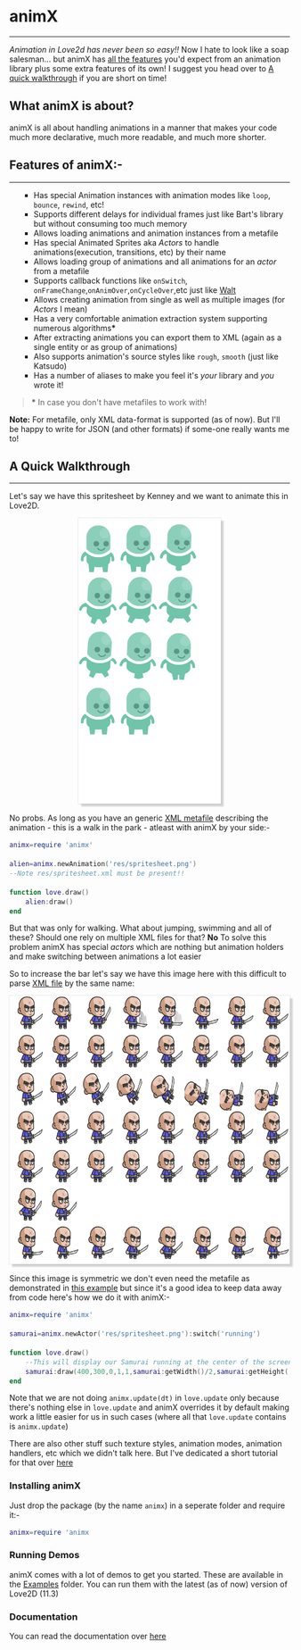 # animX
-----------------------
*Animation in Love2d has never been so easy!!* Now I hate to look like a soap salesman... but animX has [all the features](#features-of-animx) you'd expect from an animation library plus some extra features of its own! I suggest you head over to [A quick walkthrough](#a-quick-walkthrough) if you are short on time!

## What animX is about?

animX is all about handling animations in a manner that makes your code much more declarative, much more readable, and much more shorter.

## Features of animX:-
-------------------------

<ul style="margin-left:20px;list-style-type: square;">
<li>Has special Animation instances with animation modes like <code>loop</code>, <code>bounce</code>, <code>rewind</code>, etc!</li>
<li>Supports different delays for individual frames just like Bart's library but without consuming too much memory</li>
<li>Allows loading animations and animation instances from a metafile</li>
<li>Has special Animated Sprites aka <i>Actors</i> to handle animations(execution, transitions, etc) by their name</li>
<li> Allows loading group of animations and all animations for an <em>actor</em> from a metafile</i>
<li> Supports callback functions like <code>onSwitch</code>, <code>onFrameChange</code>,<code>onAnimOver</code>,<code>onCycleOver</code>,etc just like <a href="https://github.com/davisdude/Walt">Walt</a>
<li>Allows creating animation from single as well as multiple images (for <em>Actors</em> I mean)</i>
<li>Has a very comfortable animation extraction system supporting numerous algorithms<b>*</b></li>
<li>After extracting animations you can export them to XML (again as a single entity or as group of animations)</li>
<li>Also supports animation's source styles like <code>rough</code>, <code>smooth</code> (just like Katsudo)</li>
<li>Has a number of aliases to make you feel it's <em>your</em> library and <em>you</em> wrote it!</li>
</ul>

> **\*** In case you don't have metafiles to work with!

**Note:** For metafile, only XML data-format is supported (as of now). But I'll be happy to write for JSON (and other formats) if some-one really wants me to!


## A Quick Walkthrough
---------------------------

Let's say we have this spritesheet by Kenney and we want to animate this in Love2D.

<p align='center'>
<img style="box-shadow: 5px 5px 2px 0 rgba(0,0,0,0.16), 0 0 0 1px rgba(0,0,0,0.08);" src='Examples/Importing%20Animation%20from%20XML%20to%20Actor/walk_sheet.png'/ title="The SpriteSheet for walking animation (Credit- Kenney)"><br/>
</p>

No probs. As long as you have an generic [XML metafile](Examples/Importing%20Animation%20from%20XML%20to%20Actor/walk_sheet.xml) describing the animation - this is a walk in the park - atleast with animX by your side:-

```lua
animx=require 'animx'

alien=animx.newAnimation('res/spritesheet.png')
--Note res/spritesheet.xml must be present!!

function love.draw()
	alien:draw()
end
```

But that was only for walking. What about jumping, swimming and all of these? Should one rely on multiple XML files for that? **No** To solve this problem animX has special *actors* which are nothing but animation holders and make switching between animations a lot easier

So to increase the bar let's say we have this image here with this difficult to parse [XML file](Examples/Side%20Scroller/res/spritesheet.xml) by the same name:

<p align='center'>
<img style="box-shadow: 5px 5px 2px 0 rgba(0,0,0,0.16), 0 0 0 1px rgba(0,0,0,0.08);" width=664 height=481 src='Examples/Side%20Scroller/res/spritesheet.png' title="The SpriteSheet for our actor. Sorry about bad packing at some places! (Credit- Segel)"><br/>

</p>

Since this image is symmetric we don't even need the metafile as demonstrated in [this example](Examples/Side%20Scroller/main2.lua) but since it's a good idea to keep data away from code here's how we do it with animX:-

```lua
animx=require 'animx'

samurai=animx.newActor('res/spritesheet.png'):switch('running')

function love.draw()
	--This will display our Samurai running at the center of the screen
	samurai:draw(400,300,0,1,1,samurai:getWidth()/2,samurai:getHeight()/2)
end
```

Note that we are not doing ```animx.update(dt)``` in ``love.update`` only because there's nothing else in ``love.update`` and animX overrides it by default making work a little easier for us in such cases (where all that `love.update` contains is `animx.update`)

There are also other stuff such texture styles, animation modes, animation handlers, etc which we didn't talk here. But I've dedicated a short tutorial for that over [here](DOCUMENTATION.MD)


### Installing animX

Just drop the package (by the name `animx`) in a seperate folder and require it:-

```lua
animx=require 'animx
```


### Running Demos

animX comes with a lot of demos to get you started. These are available in the [Examples](TODO) folder. You can run them with the latest (as of now) version of Love2D (11.3)

### Documentation

You can read the documentation over [here](DOCUMENTATION.MD)
